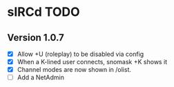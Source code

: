 # sIRCd TODO

## Version 1.0.7

 - [X] Allow +U (roleplay) to be disabled via config
 - [X] When a K-lined user connects, snomask +K shows it
 - [X] Channel modes are now shown in /olist.
 - [ ] Add a NetAdmin 
